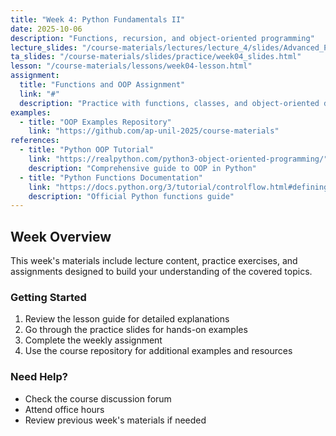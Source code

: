 ```yaml
---
title: "Week 4: Python Fundamentals II"
date: 2025-10-06
description: "Functions, recursion, and object-oriented programming"
lecture_slides: "/course-materials/lectures/lecture_4/slides/Advanced_Programming_2025_lecture_4.pdf"
ta_slides: "/course-materials/slides/practice/week04_slides.html"
lesson: "/course-materials/lessons/week04-lesson.html"
assignment:
  title: "Functions and OOP Assignment"
  link: "#"
  description: "Practice with functions, classes, and object-oriented design"
examples:
  - title: "OOP Examples Repository"
    link: "https://github.com/ap-unil-2025/course-materials"
references:
  - title: "Python OOP Tutorial"
    link: "https://realpython.com/python3-object-oriented-programming/"
    description: "Comprehensive guide to OOP in Python"
  - title: "Python Functions Documentation"
    link: "https://docs.python.org/3/tutorial/controlflow.html#defining-functions"
    description: "Official Python functions guide"
---
```


## Week Overview

This week's materials include lecture content, practice exercises, and assignments designed to build your understanding of the covered topics.

### Getting Started

1. Review the lesson guide for detailed explanations
2. Go through the practice slides for hands-on examples  
3. Complete the weekly assignment
4. Use the course repository for additional examples and resources

### Need Help?

- Check the course discussion forum
- Attend office hours
- Review previous week's materials if needed
